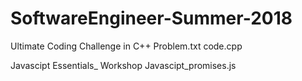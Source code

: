 # SoftwareEngineer-Summer-2018
   Ultimate Coding Challenge in C++
      Problem.txt
      code.cpp
      
   Javascipt Essentials_ Workshop
      Javascipt_promises.js
